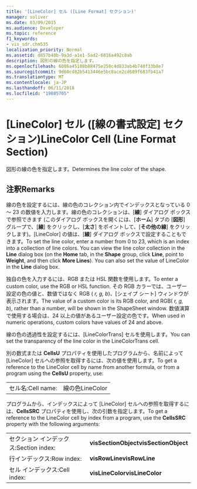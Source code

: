 ```yaml
---
title: '[LineColor] セル ([Line Format] セクション)'
manager: soliver
ms.date: 03/09/2015
ms.audience: Developer
ms.topic: reference
f1_keywords:
- vis_sdr.chm535
localization_priority: Normal
ms.assetid: d857b48b-9a3d-a1e1-5ad2-6816a492c8ab
description: 図形の線の色を指定します。
ms.openlocfilehash: 6086a45108b88475e250c4d833ab4b740f33b8e7
ms.sourcegitcommit: 9d60cd82b5413446e5bc8ace2cd689f683fb41a7
ms.translationtype: MT
ms.contentlocale: ja-JP
ms.lasthandoff: 06/11/2018
ms.locfileid: "19805705"
---
```

# <a name="linecolor-cell-line-format-section"></a><span data-ttu-id="1b49b-103">[LineColor] セル ([線の書式設定] セクション)</span><span class="sxs-lookup"><span data-stu-id="1b49b-103">LineColor Cell (Line Format Section)</span></span>

<span data-ttu-id="1b49b-104">図形の線の色を指定します。</span><span class="sxs-lookup"><span data-stu-id="1b49b-104">Determines the line color of the shape.</span></span>
  
## <a name="remarks"></a><span data-ttu-id="1b49b-105">注釈</span><span class="sxs-lookup"><span data-stu-id="1b49b-105">Remarks</span></span>

<span data-ttu-id="1b49b-p101">線の色を設定するには、線の色のコレクション内でインデックスとなっている 0 ～ 23 の数値を入力します。線の色のコレクションは、[**線**] ダイアログ ボックスで参照できます (このダイアログ ボックスを開くには、[**ホーム**] タブの [**図形**] グループで、[**線**] をクリックし、[**太さ**] をポイントして、[**その他の線**] をクリックします)。[LineColor] の値は、[**線**] ダイアログ ボックスで設定することもできます。</span><span class="sxs-lookup"><span data-stu-id="1b49b-p101">To set the line color, enter a number from 0 to 23, which is an index into a collection of line colors. You can view the line color collection in the **Line** dialog box (on the **Home** tab, in the **Shape** group, click **Line**, point to **Weight**, and then click **More Lines**). You can also set the value of LineColor in the **Line** dialog box.</span></span> 
  
<span data-ttu-id="1b49b-109">独自の色を入力するには、RGB または HSL 関数を使用します。</span><span class="sxs-lookup"><span data-stu-id="1b49b-109">To enter a custom color, use the RGB or HSL function.</span></span> <span data-ttu-id="1b49b-110">その RGB カラーでは、ユーザー設定の色の値と、数値ではなく RGB ( *r, g, b*)、[シェイプ シート] ウィンドウが表示されます。</span><span class="sxs-lookup"><span data-stu-id="1b49b-110">The value of a custom color is its RGB color, and RGB( *r, g, b*), rather than a number, will be shown in the ShapeSheet window.</span></span> <span data-ttu-id="1b49b-111">数値演算で使用する場合は、24 以上の値があるユーザー設定の色です。</span><span class="sxs-lookup"><span data-stu-id="1b49b-111">When used in numeric operations, custom colors have values of 24 and above.</span></span> 
  
<span data-ttu-id="1b49b-112">線の色の透過性を設定するには、[LineColorTrans] セルを使用します。</span><span class="sxs-lookup"><span data-stu-id="1b49b-112">You can set the transparency of the line color in the LineColorTrans cell.</span></span>
  
<span data-ttu-id="1b49b-113">別の数式または **CellsU** プロパティを使用したプログラムから、名前によって [LineColor] セルへの参照を取得するには、次の値を使用します。</span><span class="sxs-lookup"><span data-stu-id="1b49b-113">To get a reference to the LineColor cell by name from another formula, or from a program using the **CellsU** property, use:</span></span> 
  
|||
|:-----|:-----|
|<span data-ttu-id="1b49b-114">セル名:</span><span class="sxs-lookup"><span data-stu-id="1b49b-114">Cell name:</span></span>  <br/> |<span data-ttu-id="1b49b-115">線の色</span><span class="sxs-lookup"><span data-stu-id="1b49b-115">LineColor</span></span>  <br/> |
   
<span data-ttu-id="1b49b-116">プログラムから、インデックスによって [LineColor] セルへの参照を取得するには、**CellsSRC** プロパティを使用し、次の引数を指定します。</span><span class="sxs-lookup"><span data-stu-id="1b49b-116">To get a reference to the LineColor cell by index from a program, use the **CellsSRC** property with the following arguments:</span></span> 
  
|||
|:-----|:-----|
|<span data-ttu-id="1b49b-117">セクション インデックス:</span><span class="sxs-lookup"><span data-stu-id="1b49b-117">Section index:</span></span>  <br/> |<span data-ttu-id="1b49b-118">**visSectionObject**</span><span class="sxs-lookup"><span data-stu-id="1b49b-118">**visSectionObject**</span></span> <br/> |
|<span data-ttu-id="1b49b-119">行インデックス:</span><span class="sxs-lookup"><span data-stu-id="1b49b-119">Row index:</span></span>  <br/> |<span data-ttu-id="1b49b-120">**visRowLine**</span><span class="sxs-lookup"><span data-stu-id="1b49b-120">**visRowLine**</span></span> <br/> |
|<span data-ttu-id="1b49b-121">セル インデックス:</span><span class="sxs-lookup"><span data-stu-id="1b49b-121">Cell index:</span></span>  <br/> |<span data-ttu-id="1b49b-122">**visLineColor**</span><span class="sxs-lookup"><span data-stu-id="1b49b-122">**visLineColor**</span></span> <br/> |
   


